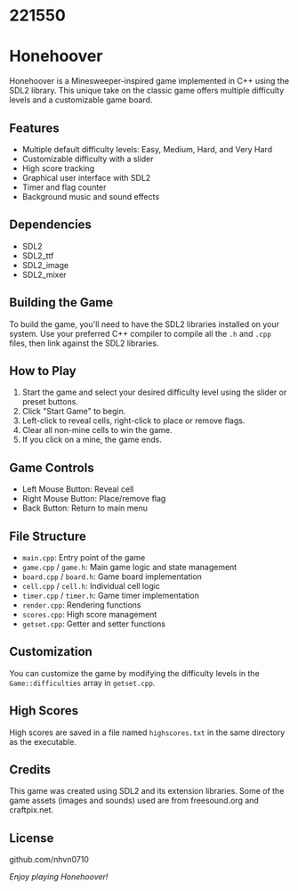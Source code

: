 # 221550

# Honehoover

Honehoover is a Minesweeper-inspired game implemented in C++ using the SDL2 library. 
This unique take on the classic game offers multiple difficulty levels and a customizable game board.


## Features

- Multiple default difficulty levels: Easy, Medium, Hard, and Very Hard
- Customizable difficulty with a slider
- High score tracking
- Graphical user interface with SDL2
- Timer and flag counter
- Background music and sound effects


## Dependencies

- SDL2
- SDL2_ttf
- SDL2_image
- SDL2_mixer


## Building the Game

To build the game, you'll need to have the SDL2 libraries installed on your system. 
Use your preferred C++ compiler to compile all the `.h` and `.cpp` files, then link against the SDL2 libraries.


## How to Play

1. Start the game and select your desired difficulty level using the slider or preset buttons.
2. Click "Start Game" to begin.
3. Left-click to reveal cells, right-click to place or remove flags.
4. Clear all non-mine cells to win the game.
5. If you click on a mine, the game ends.


## Game Controls

- Left Mouse Button: Reveal cell
- Right Mouse Button: Place/remove flag
- Back Button: Return to main menu


## File Structure

- `main.cpp`: Entry point of the game
- `game.cpp` / `game.h`: Main game logic and state management
- `board.cpp` / `board.h`: Game board implementation
- `cell.cpp` / `cell.h`: Individual cell logic
- `timer.cpp` / `timer.h`: Game timer implementation
- `render.cpp`: Rendering functions
- `scores.cpp`: High score management
- `getset.cpp`: Getter and setter functions


## Customization

You can customize the game by modifying the difficulty levels in the `Game::difficulties` array in `getset.cpp`.


## High Scores

High scores are saved in a file named `highscores.txt` in the same directory as the executable.


## Credits

This game was created using SDL2 and its extension libraries. 
Some of the game assets (images and sounds) used are from freesound.org and craftpix.net.


## License

github.com/nhvn0710


*Enjoy playing Honehoover!*